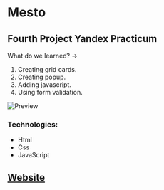 # Mesto
## Fourth Project Yandex Practicum
What do we learned? &rarr;
1. Creating grid cards.
2. Creating popup.
3. Adding javascript.
4. Using form validation.

![Preview](https://user-images.githubusercontent.com/99011044/204518012-a83ac570-32af-43e3-8bbd-8be04c3b898b.png)
### Technologies:
* Html
* Css
* JavaScript

## [Website](https://msiameg.github.io/mesto)
